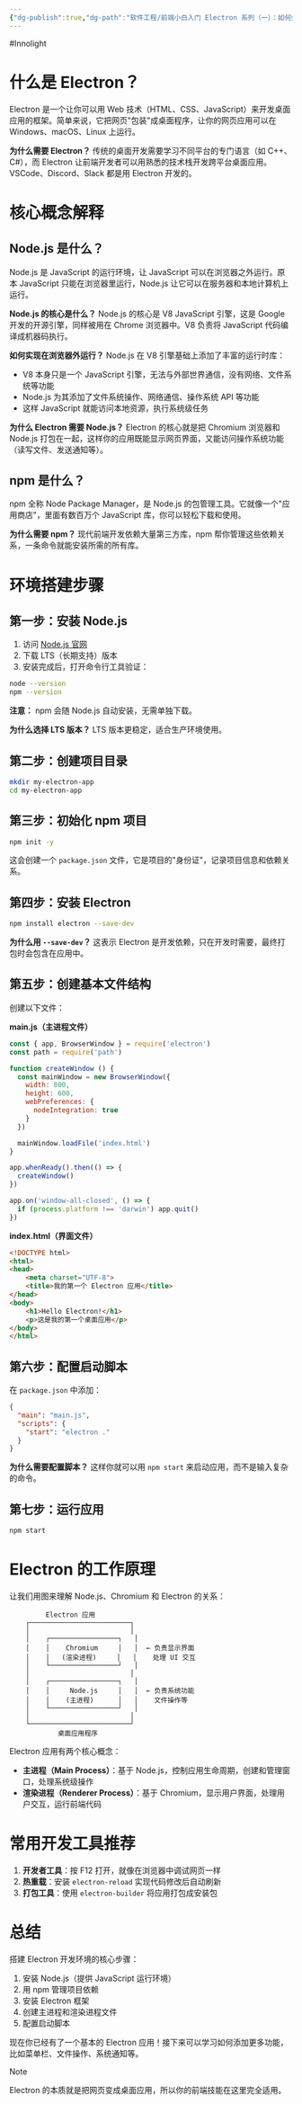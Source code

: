```yaml
---
{"dg-publish":true,"dg-path":"软件工程/前端小白入门 Electron 系列（一）：如何搭建开发环境.md","permalink":"/软件工程/前端小白入门 Electron 系列（一）：如何搭建开发环境/","created":"2025-08-27T14:29:08.283+08:00","updated":"2025-08-27T14:39:44.687+08:00"}
---
```


#Innolight

# 什么是 Electron？

Electron 是一个让你可以用 Web 技术（HTML、CSS、JavaScript）来开发桌面应用的框架。简单来说，它把网页"包装"成桌面程序，让你的网页应用可以在 Windows、macOS、Linux 上运行。

**为什么需要 Electron？** 传统的桌面开发需要学习不同平台的专门语言（如 C++、C#），而 Electron 让前端开发者可以用熟悉的技术栈开发跨平台桌面应用。VSCode、Discord、Slack 都是用 Electron 开发的。

# 核心概念解释

## Node.js 是什么？

Node.js 是 JavaScript 的运行环境，让 JavaScript 可以在浏览器之外运行。原本 JavaScript 只能在浏览器里运行，Node.js 让它可以在服务器和本地计算机上运行。

**Node.js 的核心是什么？** Node.js 的核心是 V8 JavaScript 引擎，这是 Google 开发的开源引擎，同样被用在 Chrome 浏览器中。V8 负责将 JavaScript 代码编译成机器码执行。

**如何实现在浏览器外运行？** Node.js 在 V8 引擎基础上添加了丰富的运行时库：

- V8 本身只是一个 JavaScript 引擎，无法与外部世界通信，没有网络、文件系统等功能
- Node.js 为其添加了文件系统操作、网络通信、操作系统 API 等功能
- 这样 JavaScript 就能访问本地资源，执行系统级任务

**为什么 Electron 需要 Node.js？** Electron 的核心就是把 Chromium 浏览器和 Node.js 打包在一起，这样你的应用既能显示网页界面，又能访问操作系统功能（读写文件、发送通知等）。

## npm 是什么？

npm 全称 Node Package Manager，是 Node.js 的包管理工具。它就像一个"应用商店"，里面有数百万个 JavaScript 库，你可以轻松下载和使用。

**为什么需要 npm？** 现代前端开发依赖大量第三方库，npm 帮你管理这些依赖关系，一条命令就能安装所需的所有库。

# 环境搭建步骤

## 第一步：安装 Node.js

1. 访问 [Node.js 官网](https://nodejs.org/)
2. 下载 LTS（长期支持）版本
3. 安装完成后，打开命令行工具验证：

```bash
node --version
npm --version
```

**注意：** npm 会随 Node.js 自动安装，无需单独下载。

**为什么选择 LTS 版本？** LTS 版本更稳定，适合生产环境使用。

## 第二步：创建项目目录

```bash
mkdir my-electron-app
cd my-electron-app
```

## 第三步：初始化 npm 项目

```bash
npm init -y
```

这会创建一个 `package.json` 文件，它是项目的"身份证"，记录项目信息和依赖关系。

## 第四步：安装 Electron

```bash
npm install electron --save-dev
```

**为什么用 `--save-dev`？** 这表示 Electron 是开发依赖，只在开发时需要，最终打包时会包含在应用中。

## 第五步：创建基本文件结构

创建以下文件：

**main.js（主进程文件）**

```javascript
const { app, BrowserWindow } = require('electron')
const path = require('path')

function createWindow () {
  const mainWindow = new BrowserWindow({
    width: 800,
    height: 600,
    webPreferences: {
      nodeIntegration: true
    }
  })

  mainWindow.loadFile('index.html')
}

app.whenReady().then(() => {
  createWindow()
})

app.on('window-all-closed', () => {
  if (process.platform !== 'darwin') app.quit()
})
```

**index.html（界面文件）**

```html
<!DOCTYPE html>
<html>
<head>
    <meta charset="UTF-8">
    <title>我的第一个 Electron 应用</title>
</head>
<body>
    <h1>Hello Electron!</h1>
    <p>这是我的第一个桌面应用</p>
</body>
</html>
```

## 第六步：配置启动脚本

在 `package.json` 中添加：

```json
{
  "main": "main.js",
  "scripts": {
    "start": "electron ."
  }
}
```

**为什么需要配置脚本？** 这样你就可以用 `npm start` 来启动应用，而不是输入复杂的命令。

## 第七步：运行应用

```bash
npm start
```

# Electron 的工作原理

让我们用图来理解 Node.js、Chromium 和 Electron 的关系：

```
         Electron 应用
    ┌─────────────────────────┐
    │                         │
    │    ┌─────────────────┐   │
    │    │    Chromium     │   │  ← 负责显示界面
    │    │   (渲染进程)     │   │    处理 UI 交互
    │    └─────────────────┘   │
    │                         │
    │    ┌─────────────────┐   │
    │    │     Node.js     │   │  ← 负责系统功能
    │    │    (主进程)      │   │    文件操作等
    │    └─────────────────┘   │
    │                         │
    └─────────────────────────┘
            桌面应用程序
```

Electron 应用有两个核心概念：

- **主进程（Main Process）**：基于 Node.js，控制应用生命周期，创建和管理窗口，处理系统级操作
- **渲染进程（Renderer Process）**：基于 Chromium，显示用户界面，处理用户交互，运行前端代码

# 常用开发工具推荐

1. **开发者工具**：按 F12 打开，就像在浏览器中调试网页一样
2. **热重载**：安装 `electron-reload` 实现代码修改后自动刷新
3. **打包工具**：使用 `electron-builder` 将应用打包成安装包

# 总结

搭建 Electron 开发环境的核心步骤：

1. 安装 Node.js（提供 JavaScript 运行环境）
2. 用 npm 管理项目依赖
3. 安装 Electron 框架
4. 创建主进程和渲染进程文件
5. 配置启动脚本

现在你已经有了一个基本的 Electron 应用！接下来可以学习如何添加更多功能，比如菜单栏、文件操作、系统通知等。


> [!NOTE]
> Electron 的本质就是把网页变成桌面应用，所以你的前端技能在这里完全适用。
